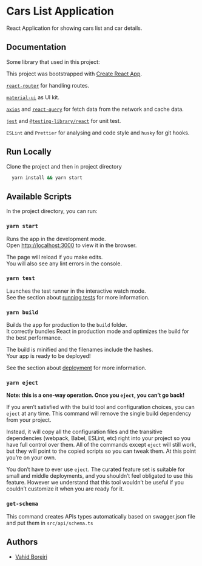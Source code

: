 # Cars List Application

React Application for showing cars list and car details.

## Documentation

Some library that used in this project:

This project was bootstrapped with [Create React App](https://github.com/facebook/create-react-app).

[`react-router`](https://reactrouter.com/) for handling routes.

[`material-ui`](https://mui.com/) as UI kit.

[`axios`](https://axios-http.com/) and [`react-query`](https://react-query.tanstack.com/) for fetch data from the network and cache data.

[`jest`](https://jestjs.io/) and [`@testing-library/react`](https://testing-library.com/docs/react-testing-library/intro/) for unit test.

`ESLint` and `Prettier` for analysing and code style and `husky` for git hooks.

## Run Locally

Clone the project and then in project directory

```bash
  yarn install && yarn start
```

## Available Scripts

In the project directory, you can run:

### `yarn start`

Runs the app in the development mode.\
Open [http://localhost:3000](http://localhost:3000) to view it in the browser.

The page will reload if you make edits.\
You will also see any lint errors in the console.

### `yarn test`

Launches the test runner in the interactive watch mode.\
See the section about [running tests](https://facebook.github.io/create-react-app/docs/running-tests) for more information.

### `yarn build`

Builds the app for production to the `build` folder.\
It correctly bundles React in production mode and optimizes the build for the best performance.

The build is minified and the filenames include the hashes.\
Your app is ready to be deployed!

See the section about [deployment](https://facebook.github.io/create-react-app/docs/deployment) for more information.

### `yarn eject`

**Note: this is a one-way operation. Once you `eject`, you can’t go back!**

If you aren’t satisfied with the build tool and configuration choices, you can `eject` at any time. This command will remove the single build dependency from your project.

Instead, it will copy all the configuration files and the transitive dependencies (webpack, Babel, ESLint, etc) right into your project so you have full control over them. All of the commands except `eject` will still work, but they will point to the copied scripts so you can tweak them. At this point you’re on your own.

You don’t have to ever use `eject`. The curated feature set is suitable for small and middle deployments, and you shouldn’t feel obligated to use this feature. However we understand that this tool wouldn’t be useful if you couldn’t customize it when you are ready for it.

### `get-schema`

This command creates APIs types automatically based on swagger.json file and put them in `src/api/schema.ts`

## Authors

- [Vahid Boreiri](https://www.github.com/vahidBo)
